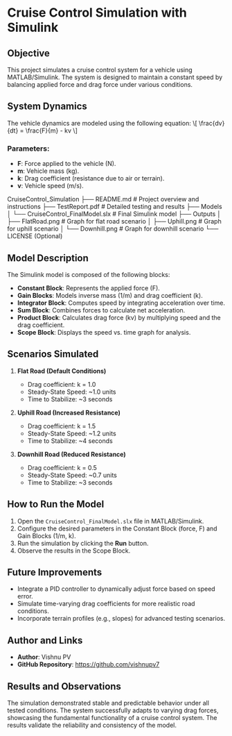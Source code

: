 # Cruise Control Simulation with Simulink

## Objective
This project simulates a cruise control system for a vehicle using MATLAB/Simulink. The system is designed to maintain a constant speed by balancing applied force and drag force under various conditions.

## System Dynamics
The vehicle dynamics are modeled using the following equation:
\\[
\\frac{dv}{dt} = \\frac{F}{m} - kv
\\]

### Parameters:
- **F**: Force applied to the vehicle (N).
- **m**: Vehicle mass (kg).
- **k**: Drag coefficient (resistance due to air or terrain).
- **v**: Vehicle speed (m/s).

CruiseControl_Simulation
├── README.md                  # Project overview and instructions
├── TestReport.pdf             # Detailed testing and results
├── Models
│   └── CruiseControl_FinalModel.slx  # Final Simulink model
├── Outputs
│   ├── FlatRoad.png           # Graph for flat road scenario
│   ├── Uphill.png             # Graph for uphill scenario
│   └── Downhill.png           # Graph for downhill scenario
└── LICENSE (Optional)         


## Model Description
The Simulink model is composed of the following blocks:
- **Constant Block**: Represents the applied force (F).
- **Gain Blocks**: Models inverse mass (1/m) and drag coefficient (k).
- **Integrator Block**: Computes speed by integrating acceleration over time.
- **Sum Block**: Combines forces to calculate net acceleration.
- **Product Block**: Calculates drag force (kv) by multiplying speed and the drag coefficient.
- **Scope Block**: Displays the speed vs. time graph for analysis.



## Scenarios Simulated
1. **Flat Road (Default Conditions)**
   - Drag coefficient: k = 1.0
   - Steady-State Speed: ~1.0 units
   - Time to Stabilize: ~3 seconds

2. **Uphill Road (Increased Resistance)**
   - Drag coefficient: k = 1.5
   - Steady-State Speed: ~1.2 units
   - Time to Stabilize: ~4 seconds

3. **Downhill Road (Reduced Resistance)**
   - Drag coefficient: k = 0.5
   - Steady-State Speed: ~0.7 units
   - Time to Stabilize: ~3 seconds


## How to Run the Model
1. Open the `CruiseControl_FinalModel.slx` file in MATLAB/Simulink.
2. Configure the desired parameters in the Constant Block (force, F) and Gain Blocks (1/m, k).
3. Run the simulation by clicking the **Run** button.
4. Observe the results in the Scope Block.

## Future Improvements
- Integrate a PID controller to dynamically adjust force based on speed error.
- Simulate time-varying drag coefficients for more realistic road conditions.
- Incorporate terrain profiles (e.g., slopes) for advanced testing scenarios.

## Author and Links
- **Author**: Vishnu PV
- **GitHub Repository**: https://github.com/vishnupv7


## Results and Observations
The simulation demonstrated stable and predictable behavior under all tested conditions. The system successfully adapts to varying drag forces, showcasing the fundamental functionality of a cruise control system. The results validate the reliability and consistency of the model.

